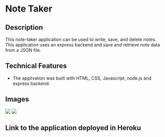 # Note Taker

## Description

This note-taker application can be used to write, save, and delete notes. This application uses an express backend and save and retrieve note data from a JSON file.

## Technical Features
* The applivation was built with HTML, CSS, Javascript, node.js and express backend.

## Images
<img src = "./assets/homepage.png"></a>
<img src = "./assets/home"></a>

## Link to the application deployed in Heroku
<a href = "https://nameless-gorge-85230.herokuapp.com/notes" target ="_blank">



>